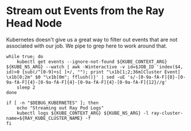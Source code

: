 # Stream out Events from the Ray Head Node

Kubernetes doesn't give us a great way to filter out events that are
not associated with our job. We pipe to grep here to work around that. 

```shell.async
while true; do
    kubectl get events --ignore-not-found ${KUBE_CONTEXT_ARG} ${KUBE_NS_ARG} --watch | awk -Winteractive -v id=$JOB_ID 'index($4, id)>0 {sub(/^[0-9]+s[ ]+/, ""); print "\x1b[1;2;36m[Cluster Event] \x1b[0;2m" $0 "\x1b[0m"; fflush()}' | sed -uE 's/-[0-9a-fA-F]{8}-[0-9a-fA-F]{4}-[0-9a-fA-F]{4}-[0-9a-fA-F]{4}-[0-9a-fA-F]{12}//g'
    sleep 2
done
```

```shell.async
if [ -n "$DEBUG_KUBERNETES" ]; then
    echo "Streaming out Ray Pod Logs"
    kubectl logs ${KUBE_CONTEXT_ARG} ${KUBE_NS_ARG} -l ray-cluster-name=${RAY_KUBE_CLUSTER_NAME} -f
fi
```
